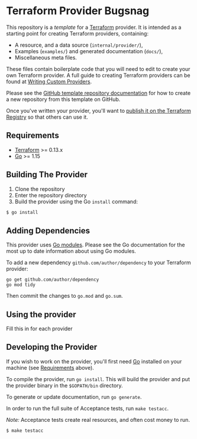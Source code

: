 # Terraform Provider Bugsnag

This repository is a *template* for a [Terraform](https://www.terraform.io) provider. It is intended as a starting point for creating Terraform providers, containing:

 - A resource, and a data source (`internal/provider/`),
 - Examples (`examples/`) and generated documentation (`docs/`),
 - Miscellaneous meta files.
 
These files contain boilerplate code that you will need to edit to create your own Terraform provider. A full guide to creating Terraform providers can be found at [Writing Custom Providers](https://www.terraform.io/docs/extend/writing-custom-providers.html).

Please see the [GitHub template repository documentation](https://help.github.com/en/github/creating-cloning-and-archiving-repositories/creating-a-repository-from-a-template) for how to create a new repository from this template on GitHub.

Once you've written your provider, you'll want to [publish it on the Terraform Registry](https://www.terraform.io/docs/registry/providers/publishing.html) so that others can use it.


## Requirements

-	[Terraform](https://www.terraform.io/downloads.html) >= 0.13.x
-	[Go](https://golang.org/doc/install) >= 1.15

## Building The Provider

1. Clone the repository
1. Enter the repository directory
1. Build the provider using the Go `install` command: 
```sh
$ go install
```

## Adding Dependencies

This provider uses [Go modules](https://github.com/golang/go/wiki/Modules).
Please see the Go documentation for the most up to date information about using Go modules.

To add a new dependency `github.com/author/dependency` to your Terraform provider:

```
go get github.com/author/dependency
go mod tidy
```

Then commit the changes to `go.mod` and `go.sum`.

## Using the provider

Fill this in for each provider

## Developing the Provider

If you wish to work on the provider, you'll first need [Go](http://www.golang.org) installed on your machine (see [Requirements](#requirements) above).

To compile the provider, run `go install`. This will build the provider and put the provider binary in the `$GOPATH/bin` directory.

To generate or update documentation, run `go generate`.

In order to run the full suite of Acceptance tests, run `make testacc`.

*Note:* Acceptance tests create real resources, and often cost money to run.

```sh
$ make testacc
```
